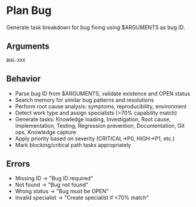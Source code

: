 # Plan Bug

Generate task breakdown for bug fixing using $ARGUMENTS as bug ID.

## Arguments
`BUG-XXX`

## Behavior
- Parse bug ID from $ARGUMENTS, validate existence and OPEN status
- Search memory for similar bug patterns and resolutions
- Perform root cause analysis: symptoms, reproducibility, environment
- Detect work type and assign specialists (>70% capability match)
- Generate tasks: Knowledge loading, Investigation, Root cause, Implementation, Testing, Regression prevention, Documentation, Git ops, Knowledge capture
- Apply priority based on severity (CRITICAL→P0, HIGH→P1, etc.)
- Mark blocking/critical path tasks appropriately

## Errors
- Missing ID → "Bug ID required"
- Not found → "Bug not found"
- Wrong status → "Bug must be OPEN"
- Invalid specialist → "Create specialist if <70% match"
